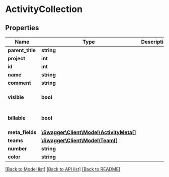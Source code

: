 # ActivityCollection

## Properties
Name | Type | Description | Notes
------------ | ------------- | ------------- | -------------
**parent_title** | **string** |  | [optional] 
**project** | **int** |  | [optional] 
**id** | **int** |  | [optional] 
**name** | **string** |  | 
**comment** | **string** |  | [optional] 
**visible** | **bool** |  | [optional] [default to true]
**billable** | **bool** |  | [optional] [default to true]
**meta_fields** | [**\Swagger\Client\Model\ActivityMeta[]**](ActivityMeta.md) |  | [optional] 
**teams** | [**\Swagger\Client\Model\Team[]**](Team.md) |  | [optional] 
**number** | **string** |  | [optional] 
**color** | **string** |  | [optional] 

[[Back to Model list]](../../README.md#documentation-for-models) [[Back to API list]](../../README.md#documentation-for-api-endpoints) [[Back to README]](../../README.md)

